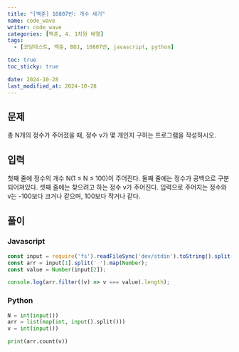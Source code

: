 ```yaml
---
title: "[백준] 10807번: 개수 세기"
name: code_wave
writer: code_wave
categories: [백준, 4. 1차원 배열]
tags:
  - [코딩테스트, 백준, BOJ, 10807번, javascript, python]

toc: true
toc_sticky: true

date: 2024-10-28
last_modified_at: 2024-10-28
---
```


## 문제
총 N개의 정수가 주어졌을 때, 정수 v가 몇 개인지 구하는 프로그램을 작성하시오.

## 입력
첫째 줄에 정수의 개수 N(1 ≤ N ≤ 100)이 주어진다. 둘째 줄에는 정수가 공백으로 구분되어져있다. 셋째 줄에는 찾으려고 하는 정수 v가 주어진다. 입력으로 주어지는 정수와 v는 -100보다 크거나 같으며, 100보다 작거나 같다.

## 풀이
### Javascript
```js
const input = require('fs').readFileSync('dev/stdin').toString().split('\n');
const arr = input[1].split(' ').map(Number);
const value = Number(input[2]);

console.log(arr.filter((v) => v === value).length);
```

### Python
```py
N = int(input())
arr = list(map(int, input().split()))
v = int(input())

print(arr.count(v))
```
